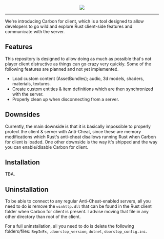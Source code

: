 <p align="center">
  <img src="https://codefling.com/uploads/monthly_2023_03/image.thumb.png.276343ad1b15a658368a7ae6e252172f.png" />
</p>
<hr />

We're introducing Carbon for client, which is a tool designed to allow developers to go wild and explore Rust client-side features and communicate with the server.

## Features

This repository is designed to allow doing as much as possible that's not player client distructive as things can go crazy very quickly. Some of the following features are planned and not yet implemented.

- Load custom content (AssetBundles); audio, 3d models, shaders, materials, textures.
- Create custom entities & item definitions which are then synchronized with the server.
- Properly clean up when disconnecting from a server.

## Downsides

Currently, the main downside is that it is basically impossible to properly protect the client & server with Anti-Cheat, since these are memory modifications which Rust's anti-cheat disallows running Rust when Carbon for client is loaded.
One other downside is the way it's shipped and the way you can enable/disable Carbon for client.

## Installation

TBA.

## Uninstallation

To be able to connect to any regular Anti-Cheat-enabled servers, all you need to do is remove the `winhttp.dll` that can be found in the Rust client folder when Carbon for client is present. I advise moving that file in any other directory than root of the client.

For a full uninstallation, all you need to do is delete the following folders/files: `BepInEx`, `.doorstop_version`, `dotnet`, `doorstop_config.ini`.
